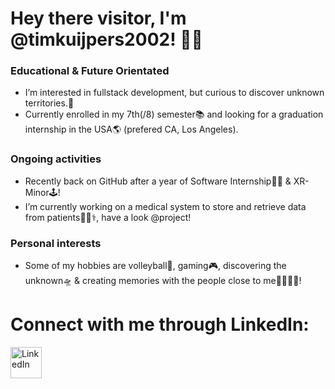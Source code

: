 # Hey there visitor, I'm @timkuijpers2002! 👋🏼

<h3 align="left">Educational & Future Orientated</h3>

- I’m interested in fullstack development, but curious to discover unknown territories.🧐
- Currently enrolled in my 7th(/8) semester📚 and looking for a graduation internship in the USA🌎 (prefered CA, Los Angeles).

<h3 align="left">Ongoing activities</h3>

- Recently back on GitHub after a year of Software Internship🧑‍💻 & XR-Minor🕹️!
- I’m currently working on a medical system to store and retrieve data from patients👨‍⚕️⚕️, have a look @project!

<h3 align="left">Personal interests</h3>

- Some of my hobbies are volleyball🏐, gaming🎮, discovering the unknown🛸 & creating memories with the people close to me👩‍👨‍👦‍👧!

# Connect with me through LinkedIn:
<p align="left">
<a href="https://www.linkedin.com/in/tim-kuijpers-366b44196/" target="blank"><img align="center" src="https://raw.githubusercontent.com/rahuldkjain/github-profile-readme-generator/master/src/images/icons/Social/linked-in-alt.svg" alt="LinkedIn" height="50" width="50" /></a>
</p>
